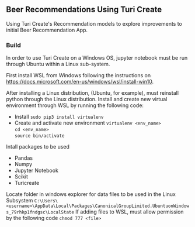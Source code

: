## Beer Recommendations Using Turi Create

Using Turi Create's Recommendation models to explore improvements to initial Beer Recommendation App. 

### Build

In order to use Turi Create on a Windows OS, jupyter notebook must be run through Ubuntu within a Linux sub-system.

First install WSL from Windows following the instructions on https://docs.microsoft.com/en-us/windows/wsl/install-win10.

After installing a Linux distribution, (Ubuntu, for example), must reinstall python through the Linux distribution.
Install and create new virtual environment through WSL by running the following code:
- Install
`sudo pip3 install virtualenv`
- Create and activate new environment
`virtualenv <env_name>`  
`cd <env_name>`  
`source bin/activate`

Intall packages to be used
 - Pandas
 - Numpy
 - Jupyter Notebook
 - Scikit
 - Turicreate
 
 Locate folder in windows explorer for data files to be used in the Linux Subsystem
  `C:\Users\<username>\AppData\Local\Packages\CanonicalGroupLimited.UbuntuonWindows_79rhkp1fndgsc\LocalState`
 If adding files to WSL, must allow permission by the following code
  `chmod 777 <file>`
